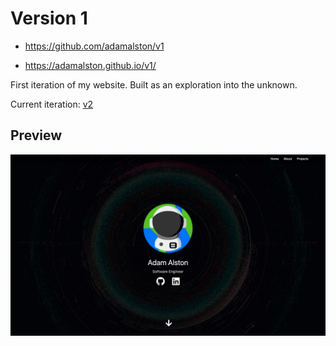# Version 1

- https://github.com/adamalston/v1

- https://adamalston.github.io/v1/


First iteration of my website. Built as an exploration into the unknown.

Current iteration: [v2](https://github.com/adamalston/v2)

## Preview

<p align="center">
  <img src="assets/projects/website.png">
</p>

<!-- npx browser-sync start -sw -->
